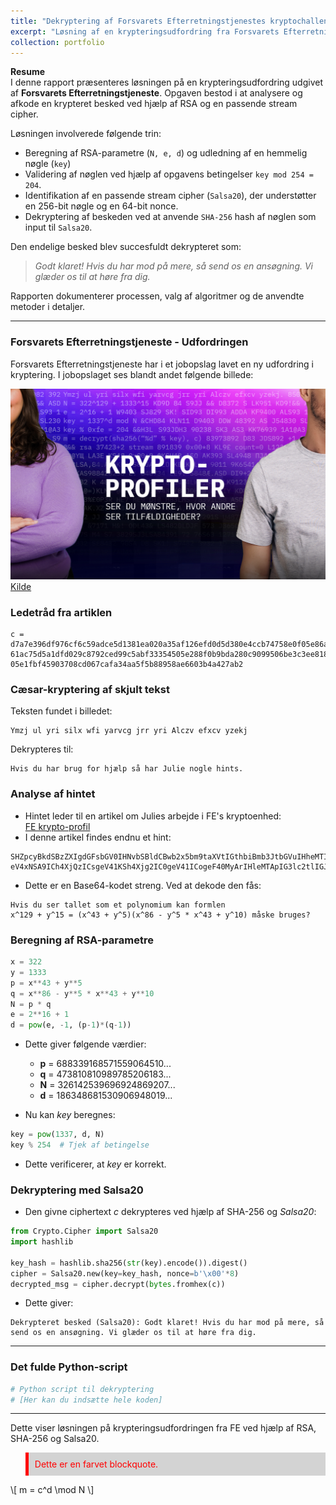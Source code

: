 ```yaml
---
title: "Dekryptering af Forsvarets Efterretningstjenestes kryptochallenge (2023)"
excerpt: "Løsning af en krypteringsudfordring fra Forsvarets Efterretningstjeneste ved hjælp af RSA og stream cipher (Salsa20). Opgaven krævede analyse af kryptografiske hints og dekryptering af en skjult besked<br/><img src='/images/fe_krypto_artikel.jpg' width='500' height='300'>"
collection: portfolio
---
```



**Resume**  
I denne rapport præsenteres løsningen på en krypteringsudfordring udgivet af **Forsvarets Efterretningstjeneste**. Opgaven bestod i at analysere og afkode en krypteret besked ved hjælp af RSA og en passende stream cipher. 

Løsningen involverede følgende trin:

 - Beregning af RSA-parametre (`N, e, d`) og udledning af en hemmelig nøgle (`key`)
- Validering af nøglen ved hjælp af opgavens betingelser `key mod 254 = 204`.
- Identifikation af en passende stream cipher (`Salsa20`), der understøtter en 256-bit nøgle og en 64-bit nonce.
- Dekryptering af beskeden ved at anvende `SHA-256` hash af nøglen som input til `Salsa20`.

Den endelige besked blev succesfuldt dekrypteret som:

> *Godt klaret! Hvis du har mod på mere, så send os en ansøgning. Vi glæder os til at høre fra dig.*

Rapporten dokumenterer processen, valg af algoritmer og de anvendte metoder i detaljer.

 ---

### Forsvarets Efterretningstjeneste - Udfordringen  
Forsvarets Efterretningstjeneste har i et jobopslag lavet en ny udfordring i kryptering. I jobopslaget ses blandt andet følgende billede:  

![FE-krypto-artikel](/images/fe_krypto_artikel.jpg)  
[Kilde](https://www.fe-ddis.dk/da/karriere/krypto-profiler/)  

### Ledetråd fra artiklen  

```plaintext
c = 
d7a7e396df976cf6c59adce5d1381ea020a35af126efd0d5d380e4ccb74758e0f05e86a0bed
61ac75d5a1dfd029c8792ced99c5abf33354505e288f0b9bda280c9099506be3c3ee818b5e4
05e1fbf45903708cd067cafa34aa5f5b88958ae6603b4a427ab2
```

### Cæsar-kryptering af skjult tekst  
Teksten fundet i billedet:  

```
Ymzj ul yri silx wfi yarvcg jrr yri Alczv efxcv yzekj
```

Dekrypteres til:  

```
Hvis du har brug for hjælp så har Julie nogle hints.
```

### Analyse af hintet  
- Hintet leder til en artikel om Julies arbejde i FE's kryptoenhed:  
  [FE krypto-profil](https://www.fe-ddis.dk/da/karriere/mod-en-krypto-profil/)  
- I denne artikel findes endnu et hint:  

```plaintext
SHZpcyBkdSBzZXIgdGFsbGV0IHNvbSBldCBwb2x5bm9taXVtIGthbiBmb3JtbGVuIHheMTI5ICs
eV4xNSA9ICh4XjQzICsgeV41KSh4Xjg2IC0geV41ICogeF40MyArIHleMTApIG3lc2tlIGJydW
```

- Dette er en Base64-kodet streng. Ved at dekode den fås:  

```
Hvis du ser tallet som et polynomium kan formlen
x^129 + y^15 = (x^43 + y^5)(x^86 - y^5 * x^43 + y^10) måske bruges?
```

### Beregning af RSA-parametre  

```python
x = 322
y = 1333
p = x**43 + y**5
q = x**86 - y**5 * x**43 + y**10
N = p * q
e = 2**16 + 1
d = pow(e, -1, (p-1)*(q-1))
```

- Dette giver følgende værdier:  
  - **p** = 688339168571559064510...
  - **q** = 473810810989785206183...
  - **N** = 326142539696924869207...
  - **d** = 186348681530906948019...

- Nu kan *key* beregnes:  

```python
key = pow(1337, d, N)
key % 254  # Tjek af betingelse
```

- Dette verificerer, at *key* er korrekt.  

### Dekryptering med Salsa20  
- Den givne ciphertext *c* dekrypteres ved hjælp af SHA-256 og *Salsa20*:  

```python
from Crypto.Cipher import Salsa20
import hashlib

key_hash = hashlib.sha256(str(key).encode()).digest()
cipher = Salsa20.new(key=key_hash, nonce=b'\x00'*8)
decrypted_msg = cipher.decrypt(bytes.fromhex(c))
```

- Dette giver:  

```plaintext
Dekrypteret besked (Salsa20): Godt klaret! Hvis du har mod på mere, så send os en ansøgning. Vi glæder os til at høre fra dig.
```

---  

### Det fulde Python-script  

```python
# Python script til dekryptering
# [Her kan du indsætte hele koden]
```

---  
Dette viser løsningen på krypteringsudfordringen fra FE ved hjælp af RSA, SHA-256 og Salsa20.

<blockquote style="color: red; background-color: lightgray; padding: 10px; border-left: 5px solid red;">
    Dette er en farvet blockquote.
</blockquote>


\\[
m = c^d \mod N
\\]

